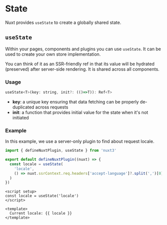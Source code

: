 # State

Nuxt provides `useState` to create a globally shared state.

## `useState`

Within your pages, components and plugins you can use `useState`. It can be used to create your own store implementation.

You can think of it as an SSR-friendly ref in that its value will be hydrated (preserved) after server-side rendering. It is shared across all components.


### Usage

```js
useState<T>(key: string, init?: (()=>T)): Ref<T>
```

* **key**: a unique key ensuring that data fetching can be properly de-duplicated across requests
* **init**: a function that provides initial value for the state when it's not initiated

### Example

In this example, we use a server-only plugin to find about request locale.

```ts [plugins/locale.server.ts]
import { defineNuxtPlugin, useState } from 'nuxt3'

export default defineNuxtPlugin((nuxt) => {
  const locale = useState(
    'locale',
    () => nuxt.ssrContext.req.headers['accept-language']?.split(',')[0]
  )
})
```

```vue
<script setup>
const locale = useState('locale')
</script>

<template>
  Current locale: {{ locale }}
</template>
```
